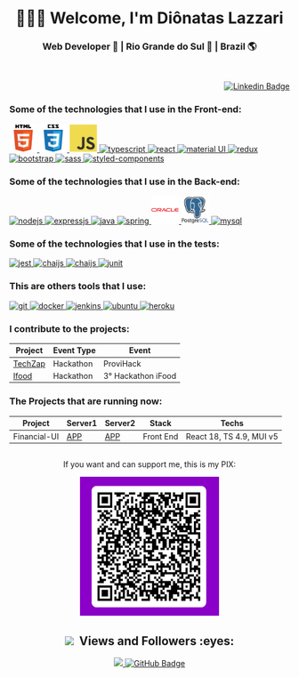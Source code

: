 <h1 align = "center"> 🙋🏻‍♂️ Welcome, I'm  Diônatas Lazzari </h1>
<h3 align = "center"> Web Developer 🤖 | Rio Grande do Sul 🧉 | Brazil 🌎</h3>

<br/>

<div align="right"> 
  
[![Linkedin Badge](https://img.shields.io/badge/-Linkedin-blue?style=for-the-badge&logo=Linkedin&logoColor=white&link=https://github.com/Dionatas1114)](linkedin.com/in/dionatas-lazzari-dev/)
</div>

<div align="center">
  <h3 align = "left"> Some of the technologies that I use in the Front-end: </h3>
  
<div align="left">
  
<a href="https://www.w3.org/html/" target="_blank" rel="noreferrer">
  <img src="https://raw.githubusercontent.com/devicons/devicon/master/icons/html5/html5-original-wordmark.svg" alt="html5" width="50" height="50"/>
</a>
<a href="https://www.w3schools.com/css/" target="_blank" rel="noreferrer"> 
 <img src="https://raw.githubusercontent.com/devicons/devicon/master/icons/css3/css3-original-wordmark.svg" alt="css3" width="50" height="50"/> 
</a>
<a href="https://developer.mozilla.org/en-US/docs/Web/JavaScript" target="_blank" rel="noreferrer"> 
  <img src="https://raw.githubusercontent.com/devicons/devicon/master/icons/javascript/javascript-original.svg" alt="javascript" width="50" height="50"/> 
</a>
<a href="https://www.typescriptlang.org/" target="_blank" rel="noreferrer"> 
  <img src="https://www.vectorlogo.zone/logos/typescriptlang/typescriptlang-icon.svg" alt="typescript" width="50" height="50"/> 
</a>
<a href="https://reactjs.org/" target="_blank" rel="noreferrer"> 
 <img src="https://techstack-generator.vercel.app/react-icon.svg" alt="react" width="50" height="50"/> 
</a>
<a href="https://mui.com/pt/" target="_blank" rel="noreferrer"> 
 <img src="https://mui.com/static/logo.png" alt="material UI" width="50" height="50"/> 
</a>
<a href="https://redux.js.org/" target="_blank" rel="noreferrer"> 
 <img src="https://techstack-generator.vercel.app/redux-icon.svg" alt="redux" width="50" height="50"/> 
</a>
<a href="https://getbootstrap.com/" target="_blank" rel="noreferrer"> 
 <img src="https://upload.vectorlogo.zone/logos/getbootstrap/images/987f8f6c-263a-47b1-a85d-853cfca215d9.svg" alt="bootstrap" width="50" height="50"/> 
</a>
<a href="https://sass-lang.com/" target="_blank" rel="noreferrer"> 
 <img src="https://techstack-generator.vercel.app/sass-icon.svg" alt="sass" width="50" height="50"/> 
</a>
<a href="https://styled-components.com/" target="_blank" rel="noreferrer"> 
 <img src="https://styled-components.com/logo.png" alt="styled-components" width="50" height="50"/> 
</a>

<h3 align = "left"> Some of the technologies that I use in the Back-end: </h3>

<a href="https://nodejs.org" target="_blank" rel="noreferrer"> 
  <img src="https://seeklogo.com/images/N/nodejs-logo-FBE122E377-seeklogo.com.png" alt="nodejs" width="40" height="45"/> 
</a>
<a href="https://expressjs.com" target="_blank" rel="noreferrer"> 
  <img src="https://encrypted-tbn0.gstatic.com/images?q=tbn:ANd9GcR49CPLVKPAe1cslXaHnF20_Qwt-MiSoRen-vvYNoCmLkKwCQ1GtWdstwiUeDJ03RYu5ik&usqp=CAU" alt="expressjs" width="50" height="40"/> 
</a>
<a href="https://www.java.com" target="_blank" rel="noreferrer"> 
  <img src="https://techstack-generator.vercel.app/java-icon.svg" alt="java" width="50" height="50"/> 
</a> 
<a href="https://spring.io/" target="_blank" rel="noreferrer">
 <img src="https://www.vectorlogo.zone/logos/springio/springio-icon.svg" alt="spring" width="50" height="50"/>
</a>
<a href="https://www.oracle.com/" target="_blank" rel="noreferrer">
  <img src="https://raw.githubusercontent.com/devicons/devicon/master/icons/oracle/oracle-original.svg" alt="css3" width="50" height="50"/> 
</a>
<a href="https://www.postgresql.org" target="_blank" rel="noreferrer">
  <img src="https://raw.githubusercontent.com/devicons/devicon/master/icons/postgresql/postgresql-original-wordmark.svg" alt="postgresql" width="50" height="50"/> 
</a>
<a href="https://www.mysql.com/" target="_blank" rel="noreferrer">
  <img src="https://techstack-generator.vercel.app/mysql-icon.svg" alt="mysql" width="50" height="50"/> 
</a>

<h3 align = "left"> Some of the technologies that I use in the tests: </h3>

<a href="https://jestjs.io/" target="_blank" rel="noreferrer">
  <img src="https://techstack-generator.vercel.app/jest-icon.svg" alt="jest" width="40" height="45"/> 
</a>
<a href="https://www.chaijs.com/" target="_blank" rel="noreferrer">
  <img src="https://avatars.githubusercontent.com/u/1515293?s=280&v=4" alt="chaijs" width="50" height="50"/> 
</a>
<a href="https://sinonjs.org/" target="_blank" rel="noreferrer">
  <img src="https://sinonjs.org/assets/images/logo.png" alt="chaijs" width="50" height="50"/> 
</a>
<a href="https://junit.org/junit5/" target="_blank" rel="noreferrer">
  <img src="https://w7.pngwing.com/pngs/928/911/png-transparent-junit-software-testing-spring-framework-unit-testing-java-others-miscellaneous-text-trademark-thumbnail.png" alt="junit" width="50" height="50"/> 
</a>

<h3 align = "left"> This are others tools that I use: </h3>

<a href="https://git-scm.com/" target="_blank" rel="noreferrer"> 
 <img src="https://www.vectorlogo.zone/logos/git-scm/git-scm-icon.svg" alt="git" width="50" height="50"/> 
</a>
<a href="https://www.docker.com/" target="_blank" rel="noreferrer"> 
 <img src="https://techstack-generator.vercel.app/docker-icon.svg" alt="docker" width="50" height="50"/> 
</a>
<a href="https://www.jenkins.io/" target="_blank" rel="noreferrer"> 
 <img src="https://upload.wikimedia.org/wikipedia/commons/thumb/e/e9/Jenkins_logo.svg/1200px-Jenkins_logo.svg.png" alt="jenkins" width="40" height="50"/> 
</a> 
<a href="https://ubuntu.com/" target="_blank" rel="noreferrer">
 <img src="https://upload.wikimedia.org/wikipedia/commons/thumb/a/ab/Logo-ubuntu_cof-orange-hex.svg/1024px-Logo-ubuntu_cof-orange-hex.svg.png" 
 alt="ubuntu" width="50" height="50"/> 
</a>
<a href="https://heroku.com" target="_blank" rel="noreferrer"> 
  <img src="https://www.vectorlogo.zone/logos/heroku/heroku-icon.svg" alt="heroku" width="50" height="50"/> 
</a>

<h3 align = "left"> I contribute to the projects: </h3>

| Project                                                 | Event Type | Event              |
| ------------------------------------------------------- | ---------- | ------------------ |
| [TechZap](https://github.com/Padilha27/ProviHack)       | Hackathon  | ProviHack          |
| [Ifood](https://github.com/joaofelipecb/hackthon.ifood) | Hackathon  | 3° Hackathon iFood |
  
  <h3 align = "left"> The Projects that are running now: </h3>

| Project       | Server1                              | Server2                                               | Stack      | Techs                       |
| ------------- | ------------------------------------ | ----------------------------------------------------- | ---------- | --------------------------- |
| Financial-UI  | [APP](https://financial-ui.bohr.io/) | [APP](https://dashing-madeleine-a0c40b.netlify.app/)  | Front End  | React 18, TS 4.9, MUI v5    |

</div>

<h2></h2>
  
  If you want and can support me, this is my PIX:
  
  <p align="center">
    <img src="pix.png" width="250" height="250"/>
  </p>
</div>

<h2 align="center"> <img src="https://media.giphy.com/media/iY8CRBdQXODJSCERIr/giphy.gif" width="35px">&nbsp; Views and Followers :eyes:</h2>

<p align="center">
    <a href="https://github.com/Dionatas1114/github-profile-views-counter">
        <img src="https://komarev.com/ghpvc/?username=Dionatas1114">
    </a>
    <a href="https://github.com/Dionatas1114?tab=followers">
        <img src="https://img.shields.io/github/followers/Dionatas1114?label=Followers&style=social" alt="GitHub Badge">
    </a>
</p>
